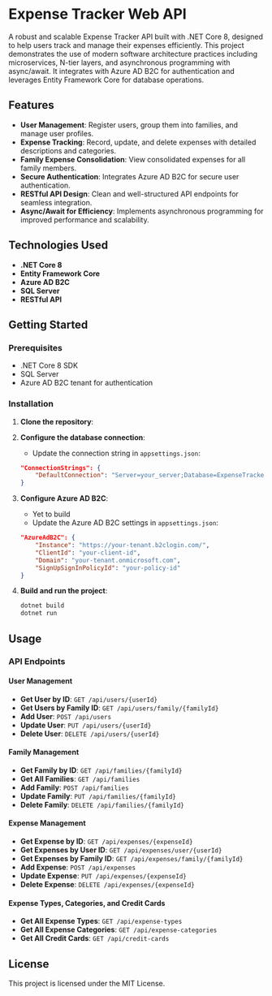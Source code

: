 # Expense Tracker Web API

A robust and scalable Expense Tracker API built with .NET Core 8, designed to help users track and manage their expenses efficiently. This project demonstrates the use of modern software architecture practices including microservices, N-tier layers, and asynchronous programming with async/await. It integrates with Azure AD B2C for authentication and leverages Entity Framework Core for database operations.

## Features
- **User Management**: Register users, group them into families, and manage user profiles.
- **Expense Tracking**: Record, update, and delete expenses with detailed descriptions and categories.
- **Family Expense Consolidation**: View consolidated expenses for all family members.
- **Secure Authentication**: Integrates Azure AD B2C for secure user authentication.
- **RESTful API Design**: Clean and well-structured API endpoints for seamless integration.
- **Async/Await for Efficiency**: Implements asynchronous programming for improved performance and scalability.

## Technologies Used
- **.NET Core 8**
- **Entity Framework Core**
- **Azure AD B2C**
- **SQL Server**
- **RESTful API**

## Getting Started

### Prerequisites
- .NET Core 8 SDK
- SQL Server
- Azure AD B2C tenant for authentication

### Installation

1. **Clone the repository**:

2. **Configure the database connection**:
    - Update the connection string in `appsettings.json`:
    ```json
    "ConnectionStrings": {
        "DefaultConnection": "Server=your_server;Database=ExpenseTracker;User Id=your_user;Password=your_password;"
    }
    ```

3. **Configure Azure AD B2C**:
    - Yet to build
    - Update the Azure AD B2C settings in `appsettings.json`:
    ```json
    "AzureAdB2C": {
        "Instance": "https://your-tenant.b2clogin.com/",
        "ClientId": "your-client-id",
        "Domain": "your-tenant.onmicrosoft.com",
        "SignUpSignInPolicyId": "your-policy-id"
    }
    ```

4. **Build and run the project**:
    ```sh
    dotnet build
    dotnet run
    ```

## Usage

### API Endpoints

#### User Management
- **Get User by ID**: `GET /api/users/{userId}`
- **Get Users by Family ID**: `GET /api/users/family/{familyId}`
- **Add User**: `POST /api/users`
- **Update User**: `PUT /api/users/{userId}`
- **Delete User**: `DELETE /api/users/{userId}`

#### Family Management
- **Get Family by ID**: `GET /api/families/{familyId}`
- **Get All Families**: `GET /api/families`
- **Add Family**: `POST /api/families`
- **Update Family**: `PUT /api/families/{familyId}`
- **Delete Family**: `DELETE /api/families/{familyId}`

#### Expense Management
- **Get Expense by ID**: `GET /api/expenses/{expenseId}`
- **Get Expenses by User ID**: `GET /api/expenses/user/{userId}`
- **Get Expenses by Family ID**: `GET /api/expenses/family/{familyId}`
- **Add Expense**: `POST /api/expenses`
- **Update Expense**: `PUT /api/expenses/{expenseId}`
- **Delete Expense**: `DELETE /api/expenses/{expenseId}`

#### Expense Types, Categories, and Credit Cards
- **Get All Expense Types**: `GET /api/expense-types`
- **Get All Expense Categories**: `GET /api/expense-categories`
- **Get All Credit Cards**: `GET /api/credit-cards`

## License
This project is licensed under the MIT License.

